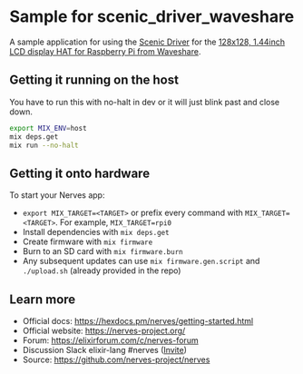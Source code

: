 # Sample for scenic_driver_waveshare

A sample application for using the [Scenic Driver](https://github.com/alexiob/scenic_driver_waveshare) for the [128x128, 1.44inch LCD display HAT for Raspberry Pi from Waveshare](https://www.waveshare.com/product/modules/oleds-lcds/raspberry-pi-lcd/1.44inch-lcd-hat.htm).

## Getting it running on the host

You have to run this with no-halt in dev or it will just blink past and close down.

```sh
export MIX_ENV=host
mix deps.get
mix run --no-halt
```

## Getting it onto hardware

To start your Nerves app:

* `export MIX_TARGET=<TARGET>` or prefix every command with
`MIX_TARGET=<TARGET>`. For example, `MIX_TARGET=rpi0`
* Install dependencies with `mix deps.get`
* Create firmware with `mix firmware`
* Burn to an SD card with `mix firmware.burn`
* Any subsequent updates can use `mix firmware.gen.script` and `./upload.sh` (already provided in the repo)

## Learn more

* Official docs: https://hexdocs.pm/nerves/getting-started.html
* Official website: https://nerves-project.org/
* Forum: https://elixirforum.com/c/nerves-forum
* Discussion Slack elixir-lang #nerves ([Invite](https://elixir-slackin.herokuapp.com/))
* Source: https://github.com/nerves-project/nerves
